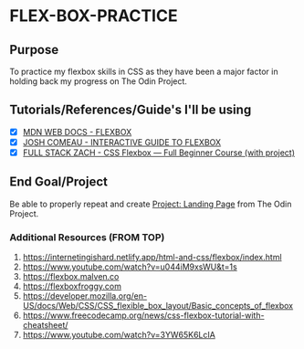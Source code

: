 # FLEX-BOX-PRACTICE
## Purpose
To practice my flexbox skills in CSS as they have been a major factor in holding back my progress on The Odin Project.
## Tutorials/References/Guide's I'll be using
- [x] [MDN WEB DOCS - FLEXBOX](https://developer.mozilla.org/en-US/docs/Learn/CSS/CSS_layout/Flexbox)
- [x] [JOSH COMEAU - INTERACTIVE GUIDE TO FLEXBOX](https://www.joshwcomeau.com/css/interactive-guide-to-flexbox/)
- [x] [FULL STACK ZACH - CSS Flexbox — Full Beginner Course (with project)](https://www.youtube.com/watch?v=3r_HLmwjWos)
## End Goal/Project
Be able to properly repeat and create [Project: Landing Page](https://www.theodinproject.com/lessons/foundations-landing-page) from The Odin Project.

### Additional Resources (FROM TOP)
1. https://internetingishard.netlify.app/html-and-css/flexbox/index.html
2. https://www.youtube.com/watch?v=u044iM9xsWU&t=1s
3. https://flexbox.malven.co
4. https://flexboxfroggy.com
5. https://developer.mozilla.org/en-US/docs/Web/CSS/CSS_flexible_box_layout/Basic_concepts_of_flexbox
6. https://www.freecodecamp.org/news/css-flexbox-tutorial-with-cheatsheet/
7. https://www.youtube.com/watch?v=3YW65K6LcIA